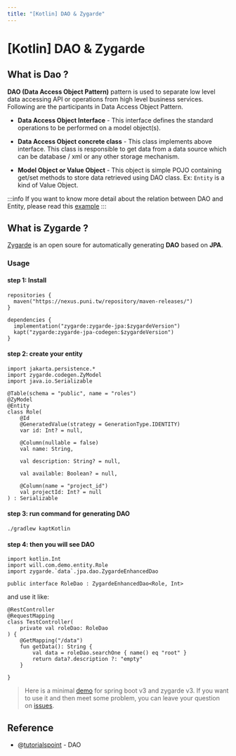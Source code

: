 ```yaml
---
title: "[Kotlin] DAO & Zygarde"
---
```


# [Kotlin] DAO & Zygarde

## What is Dao ?

**DAO (Data Access Object Pattern)** pattern is used to separate low level data accessing API or operations from high level business services. Following are the participants in Data Access Object Pattern.

+ **Data Access Object Interface** - This interface defines the standard operations to be performed on a model object(s).

+ **Data Access Object concrete class** - This class implements above interface. This class is responsible to get data from a data source which can be database / xml or any other storage mechanism.

+ **Model Object or Value Object** - This object is simple POJO containing get/set methods to store data retrieved using DAO class. Ex: `Entity` is a kind of Value Object.

:::info
If you want to know more detail about the relation between DAO and Entity, please read this [example](https://www.tutorialspoint.com/design_pattern/data_access_object_pattern.htm)
:::

## What is Zygarde ?

[Zygarde](https://github.com/zygarde-projects/zygarde) is an open soure for automatically generating **DAO** based on **JPA**.

### Usage

#### step 1: Install

```
repositories {
  maven("https://nexus.puni.tw/repository/maven-releases/")
}

dependencies {
  implementation("zygarde:zygarde-jpa:$zygardeVersion")
  kapt("zygarde:zygarde-jpa-codegen:$zygardeVersion")
}
```

#### step 2: create your entity

```
import jakarta.persistence.*
import zygarde.codegen.ZyModel
import java.io.Serializable

@Table(schema = "public", name = "roles")
@ZyModel
@Entity
class Role(
    @Id
    @GeneratedValue(strategy = GenerationType.IDENTITY)
    var id: Int? = null,

    @Column(nullable = false)
    val name: String,

    val description: String? = null,

    val available: Boolean? = null,

    @Column(name = "project_id")
    val projectId: Int? = null
) : Serializable
```

#### step 3: run command for generating DAO

```
./gradlew kaptKotlin
```

#### step 4: then you will see DAO

```
import kotlin.Int
import will.com.demo.entity.Role
import zygarde.`data`.jpa.dao.ZygardeEnhancedDao

public interface RoleDao : ZygardeEnhancedDao<Role, Int>
```

and use it like:

```
@RestController
@RequestMapping
class TestController(
    private val roleDao: RoleDao
) {
    @GetMapping("/data")
    fun getData(): String {
        val data = roleDao.searchOne { name() eq "root" }
        return data?.description ?: "empty"
    }

}
```

> Here is a minimal [demo](https://github.com/Ruila/zygarde-spring-boot-v3) for spring boot v3 and zygarde v3.
> If you want to use it and then meet some problem, you can leave your question on [issues](https://github.com/Ruila/zygarde-spring-boot-v3/issues).


## Reference

+ @[tutorialspoint](https://www.tutorialspoint.com/design_pattern/data_access_object_pattern.htm) - DAO
